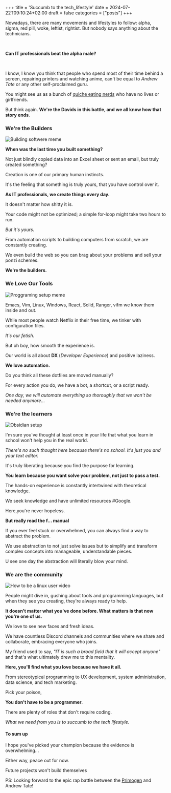 +++
title = 'Succumb to the tech_lifestyle'
date = 2024-07-22T09:10:24+02:00
draft = false
categories = ["posts"]
+++

Nowadays, there are many movements and lifestyles to follow: alpha, sigma, red pill, woke, leftist, rightist. But nobody says anything about the technicians.

<br>


**Can IT professionals beat the alpha male?**

<br>

I know, I know you think that people who spend most of their time behind a screen, repairing printers and watching anime, can't be equal to *Andrew Tate* or any other self-proclaimed guru.

You might see us as a bunch of [quiche  eating  nerds](https://www.youtube.com/watch?v=_594mPXoHMI) who have no lives or girlfriends.

But think again. **We're the Davids in this battle, and we all know how that story ends**.

### We're the Builders

![Building softwere meme](/blog_imgs/sucumb_to_tech/unsucesfullbuild.webp)

**When was the last time you built something?**

Not just blindly copied data into an Excel sheet or sent an email, but truly created something?

Creation is one of our primary human instincts.

It's the feeling that something is truly yours, that you have control over it.

**As IT professionals, we create things every day.**

It doesn't matter how shitty it is.

Your code might not be optimized; a simple for-loop might take two hours to run.

*But it's yours.*

From automation scripts to building computers from scratch, we are constantly creating.

We even build the web so you can brag about your problems and sell your  ponzi schemes.

**We're the builders.**

### We Love Our Tools

![Proggraming setup meme](/Notes/blog_imgs/sucumb_to_tech/setupjoke.png)

Emacs, Vim, Linux, Windows, React, Solid, Ranger, vifm we know them inside and out.

While most people watch Netflix in their free time, we tinker with configuration files.

*It's our fetish.*

But oh boy, how smooth the experience is.

Our world is all about **DX** (*Developer Experience*) and positive laziness. 

**We love automation.**

Do you think all these dotfiles are moved manually?

For every action you do, we have a bot, a shortcut, or a script ready.

*One day, we will automate everything so thoroughly that we won't be needed anymore...*

### We're the learners 

![Obsidian setup](/blog_imgs/sucumb_to_tech/obsidian_setup.jpeg)

I'm sure you've thought at least once in your life that what you learn in school won't help you in the real world.

*There's no such thought here because there's no school. It's just you and your text editor.*

It's truly liberating because you find the purpose for learning.

**You learn because you want solve your problem, not just to pass a test.**

The hands-on experience is constantly intertwined with theoretical knowledge.

We seek knowledge and have unlimited resources #Google. 

Here,you're never hopeless.

**But really read the f... manual**

If you ever feel stuck or overwhelmed, you can always find a way to abstract the problem.

We use abstraction to not just solve issues but to simplify and transform complex concepts into manageable, understandable pieces.

U see one day the abstraction will literally blow your mind.

### We are the community

![How to be a linux user video](/blog_imgs/sucumb_to_tech/how_to_fit.jpg)

People might dive in, gushing about tools and programming languages, but when they see you creating, they're always ready to help.

**It doesn't matter what you've done before. What matters is that now you're one of us.**

We love to see new faces and fresh ideas.

We have countless Discord channels and communities where we share and collaborate, embracing everyone who joins.

My friend  used to say, *"IT is such a broad field that it will accept anyone"* and that's what ultimately drew me to this mentality.

**Here, you'll find what you love because we have it all.**

From stereotypical programming to UX development, system administration, data science, and tech marketing.

Pick your poison,

**You don't have to be a programmer**.

There are plenty of roles that don't require coding.

*What we need from you is to succumb  to the tech lifestyle.*


#### To sum up 
I hope you've picked your champion  because the evidence is overwhelming...

Either way, peace out for now.

Future projects won't build themselves

PS:
Looking forward to the epic rap battle between the [Primogen](https://www.youtube.com/@ThePrimeTimeagen/featured) and Andrew Tate!


